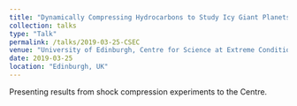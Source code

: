 ```yaml
---
title: "Dynamically Compressing Hydrocarbons to Study Icy Giant Planets"
collection: talks
type: "Talk"
permalink: /talks/2019-03-25-CSEC
venue: "University of Edinburgh, Centre for Science at Extreme Conditions"
date: 2019-03-25
location: "Edinburgh, UK"
---
```


Presenting results from shock compression experiments to the Centre.
